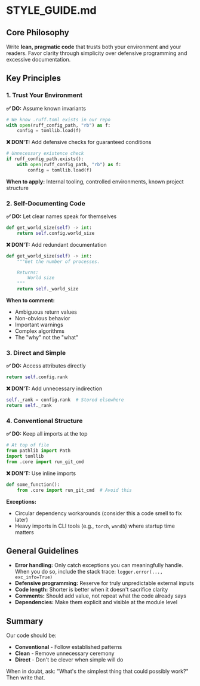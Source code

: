 # STYLE_GUIDE.md

## Core Philosophy

Write **lean, pragmatic code** that trusts both your environment and your readers. Favor clarity through simplicity over
defensive programming and excessive documentation.

## Key Principles

### 1. Trust Your Environment

**✅ DO:** Assume known invariants

```python
# We know .ruff.toml exists in our repo
with open(ruff_config_path, "rb") as f:
    config = tomllib.load(f)
```

**❌ DON'T:** Add defensive checks for guaranteed conditions

```python
# Unnecessary existence check
if ruff_config_path.exists():
    with open(ruff_config_path, "rb") as f:
        config = tomllib.load(f)
```

**When to apply:** Internal tooling, controlled environments, known project structure

### 2. Self-Documenting Code

**✅ DO:** Let clear names speak for themselves

```python
def get_world_size(self) -> int:
    return self.config.world_size
```

**❌ DON'T:** Add redundant documentation

```python
def get_world_size(self) -> int:
    """Get the number of processes.

    Returns:
        World size
    """
    return self._world_size
```

**When to comment:**

- Ambiguous return values
- Non-obvious behavior
- Important warnings
- Complex algorithms
- The "why" not the "what"

### 3. Direct and Simple

**✅ DO:** Access attributes directly

```python
return self.config.rank
```

**❌ DON'T:** Add unnecessary indirection

```python
self._rank = config.rank  # Stored elsewhere
return self._rank
```

### 4. Conventional Structure

**✅ DO:** Keep all imports at the top

```python
# At top of file
from pathlib import Path
import tomllib
from .core import run_git_cmd
```

**❌ DON'T:** Use inline imports

```python
def some_function():
    from .core import run_git_cmd  # Avoid this
```

**Exceptions:**

- Circular dependency workarounds (consider this a code smell to fix later)
- Heavy imports in CLI tools (e.g., `torch`, `wandb`) where startup time matters

## General Guidelines

- **Error handling:** Only catch exceptions you can meaningfully handle. When you do so, include the stack trace:
  `logger.error(..., exc_info=True)`
- **Defensive programming:** Reserve for truly unpredictable external inputs
- **Code length:** Shorter is better when it doesn't sacrifice clarity
- **Comments:** Should add value, not repeat what the code already says
- **Dependencies:** Make them explicit and visible at the module level

## Summary

Our code should be:

- **Conventional** - Follow established patterns
- **Clean** - Remove unnecessary ceremony
- **Direct** - Don't be clever when simple will do

When in doubt, ask: "What's the simplest thing that could possibly work?" Then write that.
